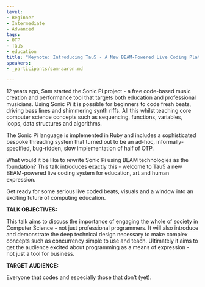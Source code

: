 ```yaml
---
level:
- Beginner
- Intermediate
- Advanced
tags:
- OTP
- Tau5
- education
title: "Keynote: Introducing Tau5 - A New BEAM-Powered Live Coding Platform"
speakers:
- _participants/sam-aaron.md

---
```

12 years ago, Sam started the Sonic Pi project  - a free code-based music creation and performance tool that targets both education and professional musicians. Using Sonic Pi it is possible for beginners to code fresh beats, driving bass lines and shimmering synth riffs. All this whilst teaching core computer science concepts such as sequencing, functions, variables, loops, data structures and algorithms.

The Sonic Pi language is implemented in Ruby and includes a sophisticated bespoke threading system that turned out to be an ad-hoc, informally-specified, bug-ridden, slow implementation of half of OTP.

What would it be like to rewrite Sonic Pi using BEAM technologies as the foundation? This talk introduces exactly this - welcome to Tau5 a new BEAM-powered live coding system for education, art and human expression.

Get ready for some serious live coded beats, visuals and a window into an exciting future of computing education.

**TALK OBJECTIVES:**

This talk aims to discuss the importance of engaging the whole of society in Computer Science - not just professional programmers. It will also introduce and demonstrate the deep technical design necessary to make complex concepts such as concurrency simple to use and teach. Ultimately it aims to get the audience excited about programming as a means of expression - not just a tool for business.

**TARGET AUDIENCE:**

Everyone that codes and especially those that don’t (yet).
